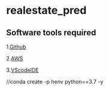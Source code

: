 # realestate_pred
## Software tools required

1.[Github](https://github.com)      
  
2.[AWS](https://aws.amazon.com/)

3.[VScodeIDE](https://code.visualstudio.com/)


//conda create -p henv python==3.7 -y